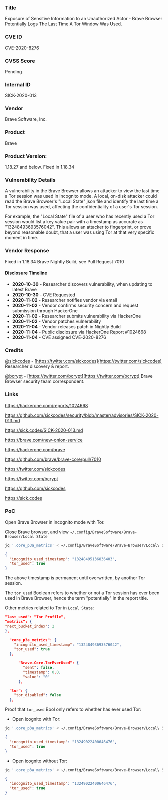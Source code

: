 ### Title
Exposure of Sensitive Information to an Unauthorized Actor - Brave Browser Potentially Logs The Last Time A Tor Window Was Used.

### CVE ID
CVE-2020-8276

### CVSS Score
Pending

### Internal ID
SICK-2020-013
        
### Vendor
Brave Software, Inc.     
        
### Product
Brave

### Product Version:
1.18.27 and below.
Fixed in 1.18.34

### Vulnerability Details

A vulnerability in the Brave Browser allows an attacker to view the last time a Tor session was used in incognito mode. A local, on-disk attacker could read the Brave Browser's "Local State" json file and identify the last time a Tor session was used, affecting the confidentiality of a user's Tor session.

For example, the "Local State" file of a user who has recently used a Tor session would list a key value pair with a timestamp as accurate as "13248493693576042". This allows an attacker to fingerprint, or prove beyond reasonable doubt, that a user was using Tor at that very specific moment in time.

### Vendor Response
Fixed in 1.18.34 Brave Nightly Build, see Pull Request 7010

#### Disclosure Timeline
* **2020-10-30** - Researcher discovers vulnerability, when updating to latest Brave
* **2020-10-30** - CVE Requested
* **2020-11-02** - Researcher notifies vendor via email
* **2020-11-02** - Vendor confirms security concern and request submission through HackerOne
* **2020-11-02** - Researcher submits vulnerability via HackerOne
* **2020-11-02** - Vendor patches vulnerability
* **2020-11-04** - Vendor releases patch in Nightly Build
* **2020-11-04** - Public disclosure via HackerOne Report #1024668
* **2020-11-04** - CVE assigned CVE-2020-8276

### Credits

[@sickcodes](https://twitter.com/sickcodes) - [https://twitter.com/sickcodes](https://twitter.com/sickcodes) Researcher discovery & report.

[@bcrypt](https://twitter.com/bcrypt) - [https://twitter.com/bcrypt](https://twitter.com/bcrypt) Brave Browser security team correspondent.


### Links

https://hackerone.com/reports/1024668

https://github.com/sickcodes/security/blob/master/advisories/SICK-2020-013.md

https://sick.codes/SICK-2020-013.md

https://brave.com/new-onion-service

https://hackerone.com/brave

https://github.com/brave/brave-core/pull/7010

https://twitter.com/sickcodes

https://twitter.com/bcrypt

https://github.com/sickcodes

https://sick.codes


### PoC

Open Brave Browser in incognito mode with Tor.

Close Brave browser, and view `~/.config/BraveSoftware/Brave-Browser/Local State`

```bash
jq '.core_p3a_metrics' < ~/.config/BraveSoftware/Brave-Browser/Local\ State
```

```json
{
  "incognito_used_timestamp": "13248495136836403",
  "tor_used": true
}
```

The above timestamp is permanent until overwritten, by another Tor session.

The `tor_used` Boolean refers to whether or not a Tor session has ever been used in Brave Browser, hence the term "potentially" in the report title.

Other metrics related to Tor in `Local State`:

```json
"last_used": "Tor Profile",
"metrics": {
"next_bucket_index": 2
},

```

```json
  "core_p3a_metrics": {
    "incognito_used_timestamp": "13248493693576042",
    "tor_used": true
  },

```

```json
      "Brave.Core.TorEverUsed": {
        "sent": false,
        "timestamp": 0.0,
        "value": "0"
      },

```

```json
  "tor": {
    "tor_disabled": false
  },

```

Proof that `tor_used` Bool only refers to whether has ever used Tor:

- Open icognito with Tor:
```bash
jq '.core_p3a_metrics' < ~/.config/BraveSoftware/Brave-Browser/Local\ State
```

```json
{
  "incognito_used_timestamp": "13249022400646476",
  "tor_used": true
}
```

- Open icognito without Tor:
```bash
jq '.core_p3a_metrics' < ~/.config/BraveSoftware/Brave-Browser/Local\ State
```

```json
{
  "incognito_used_timestamp": "13249022400646476",
  "tor_used": true
}
```